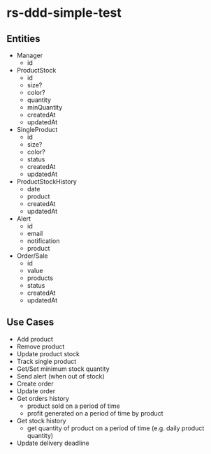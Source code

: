 # rs-ddd-simple-test

## Entities

- Manager
  - id
- ProductStock
  - id
  - size?
  - color?
  - quantity
  - minQuantity
  - createdAt
  - updatedAt
- SingleProduct
  - id
  - size?
  - color?
  - status
  - createdAt
  - updatedAt
- ProductStockHistory
  - date
  - product
  - createdAt
  - updatedAt
- Alert
  - id
  - email
  - notification
  - product
- Order/Sale
  - id
  - value
  - products
  - status
  - createdAt
  - updatedAt

## Use Cases

- Add product
- Remove product
- Update product stock
- Track single product
- Get/Set minimum stock quantity
- Send alert (when out of stock)
- Create order
- Update order
- Get orders history
  - product sold on a period of time
  - profit generated on a period of time by product
- Get stock history
  - get quantity of product on a period of time (e.g. daily product quantity)
- Update delivery deadline 
